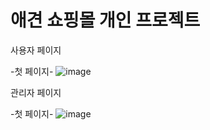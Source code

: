 # 애견 쇼핑몰 개인 프로젝트

사용자 페이지

-첫 페이지-
![image](https://github.com/user-attachments/assets/65fb8b4f-305f-40b7-b9c0-1989b9f6412d)

관리자 페이지

-첫 페이지-
![image](https://github.com/user-attachments/assets/6d6ff72e-34b6-45f8-85e3-7f00bb06b591)



